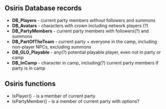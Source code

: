 ## Osiris Database records

- **DB_Players** - current party members _without_ followers and summons
- **DB_Avatars** - characters with crown including network players (?)
- **DB_PartyMembers** - current party members with followers(?) and summons
- **DB_PartOfTheTeam** - current party + everyone in the camp, including non-player NPCs, excluding summons
- **DB_GLO_Playable** - any(?) potential playable player, even not in party or camp
- **DB_InCamp** - character in camp, including(?) current party members if party is in camp

## Osiris functions
- IsPlayer() - is a member of current party
- IsPartyMember() - is a member of current party with options?